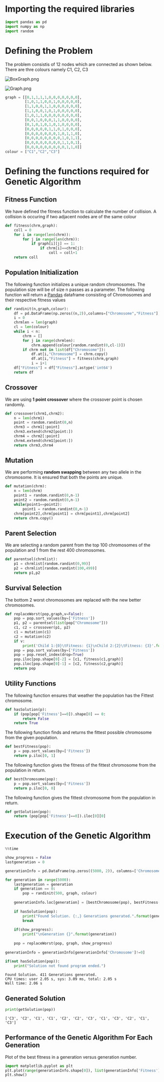 # Importing the required libraries


```python
import pandas as pd
import numpy as np
import random
```

# Defining the Problem

The problem consistis of 12 nodes which are connected as shown below. There are thre colours namely C1, C2, C3

![BoxGraph.png](BoxGraph.png)

![Graph.png](Graph.png)


```python
graph = [[0,1,1,1,1,0,0,0,0,0,0,0],
         [1,0,1,1,0,0,1,0,0,0,0,0],
         [1,1,0,0,1,1,0,0,0,0,0,0],
         [1,1,0,0,1,0,1,0,0,0,0,0],
         [1,0,1,1,0,0,0,0,0,0,0,0],
         [0,0,1,0,0,0,1,1,0,0,0,0],
         [0,1,0,1,0,1,0,1,0,0,0,0],
         [0,0,0,0,0,1,1,0,1,0,0,0],
         [0,0,0,0,0,0,0,1,0,1,1,0],
         [0,0,0,0,0,0,0,0,1,0,1,1],
         [0,0,0,0,0,0,0,0,1,1,0,1],
         [0,0,0,0,0,0,0,0,0,1,1,0]]
colour = ["C1","C2","C3"]
```

# Defining the functions required for Genetic Algorithm

## Fitness Function

We have defined the fitness function to calculate the number of collision.
A collision is occuring if two adjacent nodes are of the same colour


```python
def fitness(chrm,graph):
    coll = 0
    for i in range(len(chrm)):
        for j in range(len(chrm)):
            if graph[i][j] == 1:
                if chrm[i]==chrm[j]:
                    coll = coll+1
    return coll
```

## Population Initialization
The following function initializes a unique random chromosomes. The population size will be of size n passes as a parameter. The following function will return a [Pandas](https://pandas.pydata.org/) dataframe consisting of Chromosomes and their respective fitness values 


```python
def randinit(n,graph,colour):
    df = pd.DataFrame(np.zeros((n,2)),columns=["Chromosome","Fitness"], dtype=object)
    i = 0
    chrmlen = len(graph)
    cl = len(colour)
    while i < n:
        chrm = []
        for j in range(chrmlen):
            chrm.append(colour[random.randint(0,cl-1)])
        if chrm not in list(df["Chromosome"]):
            df.at[i,"Chromosome"] = chrm.copy()
            df.at[i,"Fitness"] = fitness(chrm,graph)
            i = i+1
    df["Fitness"] = df["Fitness"].astype('int64')
    return df
```

## Crossover
We are using **1 point crossover** where the crossover point is chosen randomly.


```python
def crossover(chrm1,chrm2):
    n = len(chrm1)
    point = random.randint(0,n)
    chrm3 = chrm1[:point]
    chrm3.extend(chrm2[point:])
    chrm4 = chrm2[:point]
    chrm4.extend(chrm1[point:])
    return chrm3,chrm4
```

## Mutation
We are performing **random swapping** between any two allele in the chromosome. It is ensured that both the points are unique.


```python
def mutation(chrm):
    n = len(chrm)
    point1 = random.randint(0,n-1)
    point2 = random.randint(0,n-1)
    while(point1==point2):
        point1 = random.randint(0,n-1)
    chrm[point2],chrm[point1] = chrm[point1],chrm[point2]
    return chrm.copy()
```

## Parent Selection
We are selecting a random parent from the top 100 chromosomes of the population and 1 from the rest 400 chromosomes.


```python
def parentsel(chrmlist):
    p1 = chrmlist[random.randint(0,99)]
    p2 = chrmlist[random.randint(100,499)]
    return p1,p2
```

## Survival Selection
The bottom 2 worst chromosomes are replaced with the new better chromosomes.


```python
def replaceWorst(pop,graph,v=False):
    pop = pop.sort_values(by=['Fitness'])
    p1, p2 = parentsel(list(pop["Chromosome"]))
    c1, c2 = crossover(p1, p2)
    c1 = mutation(c1)
    c2 = mutation(c2)
    if v:
        print('Child 1:{0}\tFitness: {1}\nChild 2:{2}\tFitness: {3}'.format(c1, fitness(c1,graph), c2, fitness(c2,graph)))
    pop = pop.sort_values(by=['Fitness'])
    pop = pop.reset_index(drop=True)
    pop.iloc[pop.shape[0]-2] = [c1, fitness(c1,graph)]
    pop.iloc[pop.shape[0]-1] = [c2, fitness(c2,graph)]
    return pop
```

## Utility Functions

The following function ensures that weather the population has the Fittest chromosome.


```python
def hasSolution(p):
    if (pop[pop['Fitness']==0]).shape[0] == 0:
        return False
    return True
```

The following function finds and returns the fittest possible chromosome from the given population.


```python
def bestFitness(pop):
    p = pop.sort_values(by=['Fitness'])
    return p.iloc[0, 1]
```

The following function gives the fitness of the fittest chromosome from the population in return.


```python
def bestChromosome(pop):
    p = pop.sort_values(by=['Fitness'])
    return p.iloc[0, 0]
```

The following function gives the fittest chromosome from the population in return.


```python
def getSolution(pop):
    return (pop[pop['Fitness']==0]).iloc[0][0]
```

# Execution of the Genetic Algorithm


```python
%%time

show_progress = False
lastgeneration = 0

generationInfo = pd.DataFrame(np.zeros((5000, 2)), columns=['Chromosome', 'Fitness'], dtype=object)

for generation in range(5000):
    lastgeneration = generation
    if generation == 0:
        pop = randinit(500, graph, colour)
        
    generationInfo.loc[generation] = [bestChromosome(pop), bestFitness(pop)]
    
    if hasSolution(pop):
        print("Found Solution. {:,} Generations generated.".format(generation))
        break
        
    if(show_progress):
        print("\nGeneration {}".format(generation))
        
    pop = replaceWorst(pop, graph, show_progress)
    
generationInfo = generationInfo[generationInfo['Chromosome']!=0]  
    
if(not hasSolution(pop)):
    print("Solution not found program ended.")
```

    Found Solution. 411 Generations generated.
    CPU times: user 2.05 s, sys: 3.09 ms, total: 2.05 s
    Wall time: 2.06 s


## Generated Solution


```python
print(getSolution(pop))
```

    ['C3', 'C2', 'C1', 'C1', 'C2', 'C2', 'C3', 'C1', 'C3', 'C2', 'C1', 'C3']


## Performance of the Genetic Algorithm For Each Generation

Plot of the best fitness in a generation versus generation number.


```python
import matplotlib.pyplot as plt
plt.plot(range(generationInfo.shape[0]), list(generationInfo['Fitness']))
plt.show()
```


